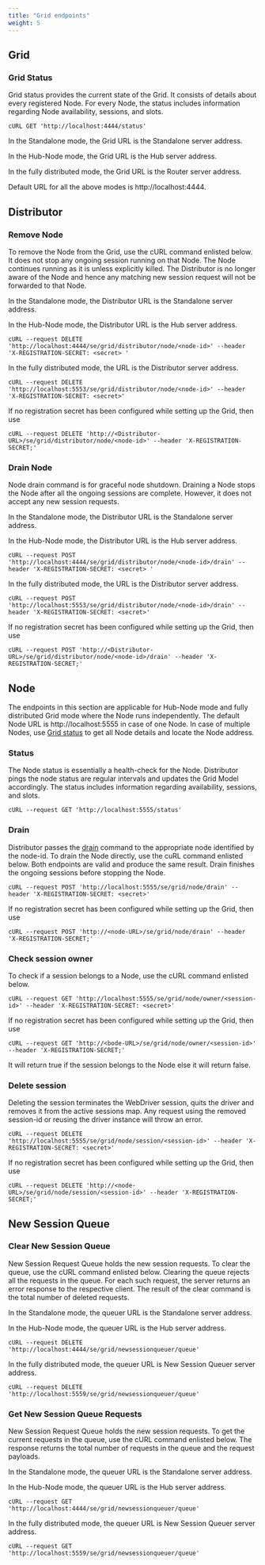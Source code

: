 ```yaml
---
title: "Grid endpoints"
weight: 5
---
```


## Grid 

### Grid Status

Grid status provides the current state of the Grid. It consists of details about every registered Node.
For every Node, the status includes information regarding Node availability, sessions, and slots. 

```shell
cURL GET 'http://localhost:4444/status'
```

In the Standalone mode, the Grid URL is the Standalone server address.

In the Hub-Node mode, the Grid URL is the Hub server address. 

In the fully distributed mode, the Grid URL is the Router server address.

Default URL for all the above modes is http://localhost:4444.

## Distributor

### Remove Node

To remove the Node from the Grid, use the cURL command enlisted below.
It does not stop any ongoing session running on that Node.
The Node continues running as it is unless explicitly killed. 
The Distributor is no longer aware of the Node and hence any matching new session request
will not be forwarded to that Node.

In the Standalone mode, the Distributor URL is the Standalone server address. 

In the Hub-Node mode, the Distributor URL is the Hub server address.  
```shell
cURL --request DELETE 'http://localhost:4444/se/grid/distributor/node/<node-id>' --header 'X-REGISTRATION-SECRET: <secret> '
```
In the fully distributed mode, the URL is the Distributor server address. 
```shell
cURL --request DELETE 'http://localhost:5553/se/grid/distributor/node/<node-id>' --header 'X-REGISTRATION-SECRET: <secret>'
```
If no registration secret has been configured while setting up the Grid, then use 
```shell
cURL --request DELETE 'http://<Distributor-URL>/se/grid/distributor/node/<node-id>' --header 'X-REGISTRATION-SECRET;'
```

### Drain Node

Node drain command is for graceful node shutdown.
Draining a Node stops the Node after all the ongoing sessions are complete.
However, it does not accept any new session requests.

In the Standalone mode, the Distributor URL is the Standalone server address. 

In the Hub-Node mode, the Distributor URL is the Hub server address.  
```shell
cURL --request POST 'http://localhost:4444/se/grid/distributor/node/<node-id>/drain' --header 'X-REGISTRATION-SECRET: <secret> '
```
In the fully distributed mode, the URL is the Distributor server address. 
```shell
cURL --request POST 'http://localhost:5553/se/grid/distributor/node/<node-id>/drain' --header 'X-REGISTRATION-SECRET: <secret>'
```
If no registration secret has been configured while setting up the Grid, then use 
```shell
cURL --request POST 'http://<Distributor-URL>/se/grid/distributor/node/<node-id>/drain' --header 'X-REGISTRATION-SECRET;'
```

## Node

The endpoints in this section are applicable for Hub-Node mode and fully distributed Grid mode where the
Node runs independently. 
The default Node URL is http://localhost:5555 in case of one Node. 
In case of multiple Nodes, use [Grid status](#grid-status) to get all Node details and locate the Node address.

### Status 

The Node status is essentially a health-check for the Node.
Distributor pings the node status are regular intervals and updates the Grid Model accordingly.
The status includes information regarding availability, sessions, and slots. 

```shell
cURL --request GET 'http://localhost:5555/status'
```

### Drain

Distributor passes the [drain](#drain-node) command to the appropriate node identified by the node-id.
To drain the Node directly, use the cuRL command enlisted below.
Both endpoints are valid and produce the same result. Drain finishes the ongoing sessions before stopping the Node.

```shell
cURL --request POST 'http://localhost:5555/se/grid/node/drain' --header 'X-REGISTRATION-SECRET: <secret>'
```
If no registration secret has been configured while setting up the Grid, then use 
```shell
cURL --request POST 'http://<node-URL>/se/grid/node/drain' --header 'X-REGISTRATION-SECRET;'
```

### Check session owner

To check if a session belongs to a Node, use the cURL command enlisted below. 

```shell
cURL --request GET 'http://localhost:5555/se/grid/node/owner/<session-id>' --header 'X-REGISTRATION-SECRET: <secret>'
```
If no registration secret has been configured while setting up the Grid, then use 
```shell
cURL --request GET 'http://<bode-URL>/se/grid/node/owner/<session-id>' --header 'X-REGISTRATION-SECRET;'
```

It will return true if the session belongs to the Node else it will return false.

### Delete session

Deleting the session terminates the WebDriver session, quits the driver and removes it from the active sessions map.
Any request using the removed session-id or reusing the driver instance will throw an error.

```shell
cURL --request DELETE 'http://localhost:5555/se/grid/node/session/<session-id>' --header 'X-REGISTRATION-SECRET: <secret>'
```
If no registration secret has been configured while setting up the Grid, then use 
```shell
cURL --request DELETE 'http://<node-URL>/se/grid/node/session/<session-id>' --header 'X-REGISTRATION-SECRET;'
```

## New Session Queue

### Clear New Session Queue

New Session Request Queue holds the new session requests. 
To clear the queue, use the cURL command enlisted below. 
Clearing the queue rejects all the requests in the queue. For each such request, the server returns an error response to the respective client.
The result of the clear command is the total number of deleted requests.

In the Standalone mode, the queuer URL is the Standalone server address. 

In the Hub-Node mode, the queuer URL is the Hub server address.

```shell
cURL --request DELETE 'http://localhost:4444/se/grid/newsessionqueuer/queue'
```

In the fully distributed mode, the queuer URL is New Session Queuer server address.
```shell
cURL --request DELETE 'http://localhost:5559/se/grid/newsessionqueuer/queue'
```

### Get New Session Queue Requests

New Session Request Queue holds the new session requests. 
To get the current requests in the queue, use the cURL command enlisted below. 
The response returns the total number of requests in the queue and the request payloads.

In the Standalone mode, the queuer URL is the Standalone server address. 

In the Hub-Node mode, the queuer URL is the Hub server address.

```shell
cURL --request GET 'http://localhost:4444/se/grid/newsessionqueuer/queue'
```

In the fully distributed mode, the queuer URL is New Session Queuer server address.
```shell
cURL --request GET 'http://localhost:5559/se/grid/newsessionqueuer/queue'
```
